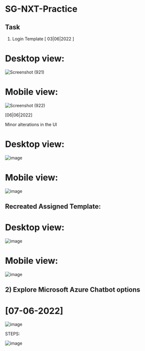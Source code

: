 # SG-NXT-Practice

## Task
1) Login Template [ 03|06|2022 ]

# Desktop view:
![Screenshot (921)](https://user-images.githubusercontent.com/53076732/171988996-b416e974-7611-455d-bf15-4543a5326136.png)

# Mobile view:

![Screenshot (922)](https://user-images.githubusercontent.com/53076732/171989002-c16c5462-e876-42fc-ac6c-06aa622e4024.png)

[06|06|2022]

Minor alterations in the UI

# Desktop view:

![image](https://user-images.githubusercontent.com/53076732/172102537-d2510d69-21b9-4b66-8b18-d594054d20d3.png)

# Mobile view:

![image](https://user-images.githubusercontent.com/53076732/172102618-8b7d22da-99c3-4d50-91fc-82450bb29012.png)

## Recreated Assigned Template:

# Desktop view:

![image](https://user-images.githubusercontent.com/53076732/172145901-3a78807c-a2d1-4e4a-8cc7-c4b0e95f9222.png)

# Mobile view:

![image](https://user-images.githubusercontent.com/53076732/172148282-35533203-acc8-4980-bcb8-50ed18543031.png)

## 2) Explore Microsoft Azure Chatbot options
# [07-06-2022]

![image](https://user-images.githubusercontent.com/53076732/172330472-139fed34-e673-49f5-b2a0-a3f581e34da4.png)

STEPS:

![image](https://user-images.githubusercontent.com/53076732/172330614-e484c5f3-df70-4ff7-bbbb-307d0d0eaa85.png)

